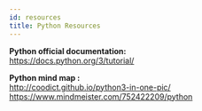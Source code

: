 ```yaml
---
id: resources
title: Python Resources
---
```


**Python official documentation:**  
https://docs.python.org/3/tutorial/  


**Python mind map :**  
http://coodict.github.io/python3-in-one-pic/  
https://www.mindmeister.com/752422209/python  

